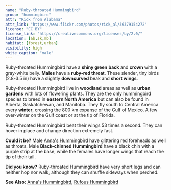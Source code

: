 ```yaml
---
name: "Ruby-throated Hummingbird"
group: "hummingbird"
attr: "Rick from Alabama"
attr_link: "https://www.flickr.com/photos/rick_al/36379154272"
license: "CC BY"
license_link: "https://creativecommons.org/licenses/by/2.0/"
location: [ab,sk,mb]
habitat: [forest,urban]
visibility: high
white_caption: "male"
---
```

Ruby-throated Hummingbird have a **shiny green** **back** and **crown** with a gray-white belly. **Males** have a **ruby-red throat**. These slender, tiny birds (2.8-3.5 in) have a slightly **downcurved** beak and **short wings**.

Ruby-throated Hummingbird live in **woodland** areas as well as **urban gardens** with lots of flowering plants. They are the only hummingbird species to breed in **eastern North America** but can also be found in Alberta, Saskatchewan, and Manitoba. They fly south to Central America every **winter**, crossing the 800 km expanse of the Gulf of Mexico. A few over-winter on the Gulf coast or at the tip of Florida.

Ruby-throated Hummingbird beat their wings 53 times a second. They can hover in place and change direction extremely fast.

**Could it be?** Male [Anna's Hummingbird](/birds/annas/) have glittering red foreheads as well as throats. Male **Black-chinned Hummingbird** have a black chin with a purple strip at the base, while the females have longer wings that reach the tip of their tail.

**Did you know?** Ruby-throated Hummingbird have very short legs and can neither hop nor walk, although they can shuffle sideways when perched.

<!-- generated, do not edit -->
**See Also:**
[Anna's Hummingbird](/birds/annas/),
[Rufous Hummingbird](/birds/rufhum/)
